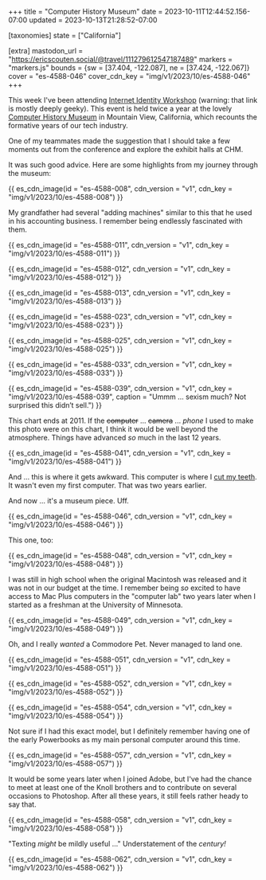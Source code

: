 +++
title = "Computer History Museum"
date = 2023-10-11T12:44:52.156-07:00
updated = 2023-10-13T21:28:52-07:00

[taxonomies]
state = ["California"]

[extra]
mastodon_url = "https://ericscouten.social/@travel/111279612547187489"
markers = "markers.js"
bounds = {sw = [37.404, -122.087], ne = [37.424, -122.067]}
cover = "es-4588-046"
cover_cdn_key = "img/v1/2023/10/es-4588-046"
+++

This week I've been attending [Internet Identity Workshop](https://ericscouten.dev/2023/iiw/) (warning: that link is mostly deeply geeky). This event is held twice a year at the lovely [Computer History Museum](https://computerhistory.org/) in Mountain View, California, which recounts the formative years of our tech industry.

<!-- more -->

One of my teammates made the suggestion that I should take a few moments out from the conference and explore the exhibit halls at CHM.

It was such good advice. Here are some highlights from my journey through the museum:

{{ es_cdn_image(id = "es-4588-008", cdn_version = "v1", cdn_key = "img/v1/2023/10/es-4588-008") }}

My grandfather had several "adding machines" similar to this that he used in his accounting business. I remember being endlessly fascinated with them.

{{ es_cdn_image(id = "es-4588-011", cdn_version = "v1", cdn_key = "img/v1/2023/10/es-4588-011") }}

{{ es_cdn_image(id = "es-4588-012", cdn_version = "v1", cdn_key = "img/v1/2023/10/es-4588-012") }}

{{ es_cdn_image(id = "es-4588-013", cdn_version = "v1", cdn_key = "img/v1/2023/10/es-4588-013") }}

{{ es_cdn_image(id = "es-4588-023", cdn_version = "v1", cdn_key = "img/v1/2023/10/es-4588-023") }}

{{ es_cdn_image(id = "es-4588-025", cdn_version = "v1", cdn_key = "img/v1/2023/10/es-4588-025") }}

{{ es_cdn_image(id = "es-4588-033", cdn_version = "v1", cdn_key = "img/v1/2023/10/es-4588-033") }}

{{ es_cdn_image(id = "es-4588-039", cdn_version = "v1", cdn_key = "img/v1/2023/10/es-4588-039", caption = "Ummm … sexism much? Not surprised this didn’t sell.") }}

This chart ends at 2011. If the ~~computer~~ ... ~~camera~~ ... _phone_ I used to make this photo were on this chart, I think it would be well beyond the atmosphere. Things have advanced _so_ much in the last 12 years.

{{ es_cdn_image(id = "es-4588-041", cdn_version = "v1", cdn_key = "img/v1/2023/10/es-4588-041") }}

And ... this is where it gets awkward. This computer is where I [cut my teeth](https://ericscouten.dev/about/#the-early-years). It wasn't even my first computer. That was two years earlier.

And now ... it's a museum piece. Uff.

{{ es_cdn_image(id = "es-4588-046", cdn_version = "v1", cdn_key = "img/v1/2023/10/es-4588-046") }}

This one, too:

{{ es_cdn_image(id = "es-4588-048", cdn_version = "v1", cdn_key = "img/v1/2023/10/es-4588-048") }}

I was still in high school when the original Macintosh was released and it was not in our budget at the time. I remember being _so_ excited to have access to Mac Plus computers in the "computer lab" two years later when I started as a freshman at the University of Minnesota.

{{ es_cdn_image(id = "es-4588-049", cdn_version = "v1", cdn_key = "img/v1/2023/10/es-4588-049") }}

Oh, and I really _wanted_ a Commodore Pet. Never managed to land one.

{{ es_cdn_image(id = "es-4588-051", cdn_version = "v1", cdn_key = "img/v1/2023/10/es-4588-051") }}

{{ es_cdn_image(id = "es-4588-052", cdn_version = "v1", cdn_key = "img/v1/2023/10/es-4588-052") }}

{{ es_cdn_image(id = "es-4588-054", cdn_version = "v1", cdn_key = "img/v1/2023/10/es-4588-054") }}

Not sure if I had this exact model, but I definitely remember having one of the early Powerbooks as my main personal computer around this time.

{{ es_cdn_image(id = "es-4588-057", cdn_version = "v1", cdn_key = "img/v1/2023/10/es-4588-057") }}

It would be some years later when I joined Adobe, but I've had the chance to meet at least one of the Knoll brothers and to contribute on several occasions to Photoshop. After all these years, it still feels rather heady to say that.

{{ es_cdn_image(id = "es-4588-058", cdn_version = "v1", cdn_key = "img/v1/2023/10/es-4588-058") }}

"Texting _might_ be mildly useful ..." Understatement of the _century!_

{{ es_cdn_image(id = "es-4588-062", cdn_version = "v1", cdn_key = "img/v1/2023/10/es-4588-062") }}
